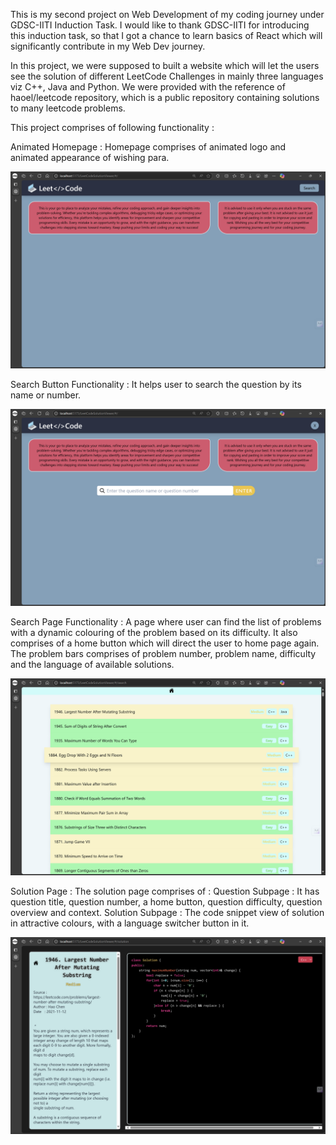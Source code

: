 This is my second project on Web Development of my coding journey under GDSC-IITI Induction Task.
I would like to thank GDSC-IITI for introducing this induction task, so that I got a chance to learn basics of React which will 
significantly contribute in my Web Dev journey.

In this project, we were supposed to built a website which will let the users see the solution of different LeetCode Challenges
in mainly three languages viz C++, Java and Python. We were provided with the reference of haoel/leetcode repository, which
is a public repository containing solutions to many leetcode problems. 

This project comprises of following functionality :

Animated Homepage :
        Homepage comprises of animated logo and animated appearance of wishing para.

![HomePage](img1.png)

Search Button Functionality : 
        It helps user to search the question by its name or number.

![HomePageWithSearchBtn](img2.png)

Search Page Functionality : 
        A page where user can find the list of problems with a dynamic colouring of the problem based on its difficulty.
        It also comprises of a home button which will direct the user to home page again. The problem bars comprises of 
        problem number, problem name, difficulty and the language of available solutions.

![SearchPage](img3.png)

Solution Page :
        The solution page comprises of :
            Question Subpage :
                It has question title, question number, a home button, question difficulty, question overview and context.
            Solution Subpage :
                The code snippet view of solution in attractive colours, with a language switcher button in it.

![SolutionPage](img4.png)
